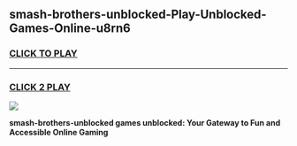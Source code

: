 
## smash-brothers-unblocked-Play-Unblocked-Games-Online-u8rn6
<h3>
<a href="https://premium76.site?title=smash-brothers-unblocked&ref=25A">CLICK TO PLAY</a></h3>
<hr>

<h3>
<a href="https://premium76.site?title=smash-brothers-unblocked&ref=25A">CLICK 2 PLAY</a>
  
</h3>

<a href="https://premium76.site?title=smash-brothers-unblocked&ref=25A"><img src="https://clearcache.store/games.png"></a>


**smash-brothers-unblocked games unblocked: Your Gateway to Fun and Accessible Online Gaming**
